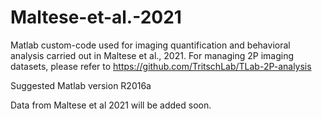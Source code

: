 # Maltese-et-al.-2021

Matlab custom-code used for imaging quantification and behavioral analysis carried out in Maltese et al., 2021.
For managing 2P imaging datasets, please refer to https://github.com/TritschLab/TLab-2P-analysis

Suggested Matlab version R2016a

Data from Maltese et al 2021 will be added soon. 
